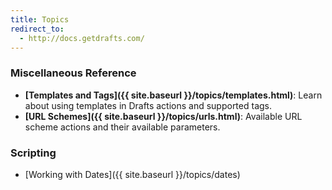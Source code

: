 ```yaml
---
title: Topics
redirect_to:
  - http://docs.getdrafts.com/
---
```


### Miscellaneous Reference

- **[Templates and Tags]({{ site.baseurl }}/topics/templates.html)**: Learn about using templates in Drafts actions and supported tags.
- **[URL Schemes]({{ site.baseurl }}/topics/urls.html)**: Available URL scheme actions and their available parameters.

### Scripting 

- [Working with Dates]({{ site.baseurl }}/topics/dates)
